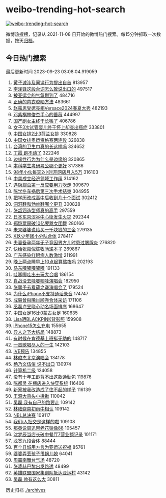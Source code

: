 # weibo-trending-hot-search

[![weibo-trending-hot-search](https://github.com/ameizi/weibo-trending-hot-search/actions/workflows/ci.yml/badge.svg)](https://github.com/ameizi/weibo-trending-hot-search/actions/workflows/ci.yml)

微博热搜榜，记录从 2021-11-08 日开始的微博热门搜索。每15分钟抓取一次数据，按天[归档](./archives)。

## 今日热门搜索

<!-- BEGIN --> 
最后更新时间 2023-09-23 03:08:04.919059 
1. [黄子诚涉及间谍行为提出自首](https://s.weibo.com/weibo?q=%23%E9%BB%84%E5%AD%90%E8%AF%9A%E6%B6%89%E5%8F%8A%E9%97%B4%E8%B0%8D%E8%A1%8C%E4%B8%BA%E6%8F%90%E5%87%BA%E8%87%AA%E9%A6%96%23&t=31&band_rank=1&Refer=top) 813957
1. [李泽锋这段台词怎么敢说出口的](https://s.weibo.com/weibo?q=%23%E6%9D%8E%E6%B3%BD%E9%94%8B%E8%BF%99%E6%AE%B5%E5%8F%B0%E8%AF%8D%E6%80%8E%E4%B9%88%E6%95%A2%E8%AF%B4%E5%87%BA%E5%8F%A3%E7%9A%84%23&t=31&band_rank=2&Refer=top) 497517
1. [被亚运会的气氛燃到了](https://s.weibo.com/weibo?q=%23%E8%A2%AB%E4%BA%9A%E8%BF%90%E4%BC%9A%E7%9A%84%E6%B0%94%E6%B0%9B%E7%87%83%E5%88%B0%E4%BA%86%23&t=31&band_rank=3&Refer=top) 484716
1. [正确的内衣晾晒方法](https://s.weibo.com/weibo?q=%23%E6%AD%A3%E7%A1%AE%E7%9A%84%E5%86%85%E8%A1%A3%E6%99%BE%E6%99%92%E6%96%B9%E6%B3%95%23&t=31&band_rank=4&Refer=top) 483661
1. [赵露思受邀亮相Versace2024春夏大秀](https://s.weibo.com/weibo?q=%E8%B5%B5%E9%9C%B2%E6%80%9D%E5%8F%97%E9%82%80%E4%BA%AE%E7%9B%B8Versace2024%E6%98%A5%E5%A4%8F%E5%A4%A7%E7%A7%80&t=31&band_rank=5&Refer=top) 482193
1. [邓紫棋林俊杰手心的蔷薇](https://s.weibo.com/weibo?q=%23%E9%82%93%E7%B4%AB%E6%A3%8B%E6%9E%97%E4%BF%8A%E6%9D%B0%E6%89%8B%E5%BF%83%E7%9A%84%E8%94%B7%E8%96%87%23&t=31&band_rank=7&Refer=top) 444997
1. [国产剧女主终于长嘴了](https://s.weibo.com/weibo?q=%23%E5%9B%BD%E4%BA%A7%E5%89%A7%E5%A5%B3%E4%B8%BB%E7%BB%88%E4%BA%8E%E9%95%BF%E5%98%B4%E4%BA%86%23&t=31&band_rank=6&Refer=top) 406786
1. [女子3次试管婴儿终于怀上却查出癌症](https://s.weibo.com/weibo?q=%23%E5%A5%B3%E5%AD%903%E6%AC%A1%E8%AF%95%E7%AE%A1%E5%A9%B4%E5%84%BF%E7%BB%88%E4%BA%8E%E6%80%80%E4%B8%8A%E5%8D%B4%E6%9F%A5%E5%87%BA%E7%99%8C%E7%97%87%23&t=31&band_rank=8&Refer=top) 333801
1. [中国女排2比3荷兰女排](https://s.weibo.com/weibo?q=%23%E4%B8%AD%E5%9B%BD%E5%A5%B3%E6%8E%922%E6%AF%943%E8%8D%B7%E5%85%B0%E5%A5%B3%E6%8E%92%23&t=31&band_rank=9&Refer=top) 330828
1. [中国女排奥运资格赛两连败](https://s.weibo.com/weibo?q=%23%E4%B8%AD%E5%9B%BD%E5%A5%B3%E6%8E%92%E5%A5%A5%E8%BF%90%E8%B5%84%E6%A0%BC%E8%B5%9B%E4%B8%A4%E8%BF%9E%E8%B4%A5%23&t=31&band_rank=10&Refer=top) 326838
1. [台湾的卫生巾真的长这样吗](https://s.weibo.com/weibo?q=%23%E5%8F%B0%E6%B9%BE%E7%9A%84%E5%8D%AB%E7%94%9F%E5%B7%BE%E7%9C%9F%E7%9A%84%E9%95%BF%E8%BF%99%E6%A0%B7%E5%90%97%23&t=31&band_rank=11&Refer=top) 324652
1. [丁霞 跑不动了](https://s.weibo.com/weibo?q=%E4%B8%81%E9%9C%9E%20%E8%B7%91%E4%B8%8D%E5%8A%A8%E4%BA%86&t=31&band_rank=25&Refer=top) 322246
1. [边缘性行为为什么是边缘的](https://s.weibo.com/weibo?q=%E8%BE%B9%E7%BC%98%E6%80%A7%E8%A1%8C%E4%B8%BA%E4%B8%BA%E4%BB%80%E4%B9%88%E6%98%AF%E8%BE%B9%E7%BC%98%E7%9A%84&t=31&band_rank=12&Refer=top) 320865
1. [本科学生考研考公哪个更好](https://s.weibo.com/weibo?q=%23%E6%9C%AC%E7%A7%91%E5%AD%A6%E7%94%9F%E8%80%83%E7%A0%94%E8%80%83%E5%85%AC%E5%93%AA%E4%B8%AA%E6%9B%B4%E5%A5%BD%23&t=31&band_rank=50&Refer=top) 317386
1. [98年小伙每天2小时开网店月入5万](https://s.weibo.com/weibo?q=%2398%E5%B9%B4%E5%B0%8F%E4%BC%99%E6%AF%8F%E5%A4%A92%E5%B0%8F%E6%97%B6%E5%BC%80%E7%BD%91%E5%BA%97%E6%9C%88%E5%85%A55%E4%B8%87%23&t=31&band_rank=13&Refer=top) 316103
1. [中美成立经济领域工作组](https://s.weibo.com/weibo?q=%23%E4%B8%AD%E7%BE%8E%E6%88%90%E7%AB%8B%E7%BB%8F%E6%B5%8E%E9%A2%86%E5%9F%9F%E5%B7%A5%E4%BD%9C%E7%BB%84%23&t=31&band_rank=14&Refer=top) 314162
1. [遇隐翅虫第一反应要用力吹走](https://s.weibo.com/weibo?q=%23%E9%81%87%E9%9A%90%E7%BF%85%E8%99%AB%E7%AC%AC%E4%B8%80%E5%8F%8D%E5%BA%94%E8%A6%81%E7%94%A8%E5%8A%9B%E5%90%B9%E8%B5%B0%23&t=31&band_rank=15&Refer=top) 309679
1. [陈学冬车祸后第三次手术结束](https://s.weibo.com/weibo?q=%23%E9%99%88%E5%AD%A6%E5%86%AC%E8%BD%A6%E7%A5%B8%E5%90%8E%E7%AC%AC%E4%B8%89%E6%AC%A1%E6%89%8B%E6%9C%AF%E7%BB%93%E6%9D%9F%23&t=31&band_rank=16&Refer=top) 304955
1. [把学历改成高中后收到几十个面试](https://s.weibo.com/weibo?q=%23%E6%8A%8A%E5%AD%A6%E5%8E%86%E6%94%B9%E6%88%90%E9%AB%98%E4%B8%AD%E5%90%8E%E6%94%B6%E5%88%B0%E5%87%A0%E5%8D%81%E4%B8%AA%E9%9D%A2%E8%AF%95%23&t=31&band_rank=17&Refer=top) 302412
1. [洞洞鞋和勃肯鞋哪个更丑](https://s.weibo.com/weibo?q=%23%E6%B4%9E%E6%B4%9E%E9%9E%8B%E5%92%8C%E5%8B%83%E8%82%AF%E9%9E%8B%E5%93%AA%E4%B8%AA%E6%9B%B4%E4%B8%91%23&t=31&band_rank=18&Refer=top) 300828
1. [张韶涵造型师真的高手](https://s.weibo.com/weibo?q=%E5%BC%A0%E9%9F%B6%E6%B6%B5%E9%80%A0%E5%9E%8B%E5%B8%88%E7%9C%9F%E7%9A%84%E9%AB%98%E6%89%8B&t=31&band_rank=19&Refer=top) 297559
1. [日本东京涩谷中心街发生火灾](https://s.weibo.com/weibo?q=%23%E6%97%A5%E6%9C%AC%E4%B8%9C%E4%BA%AC%E6%B6%A9%E8%B0%B7%E4%B8%AD%E5%BF%83%E8%A1%97%E5%8F%91%E7%94%9F%E7%81%AB%E7%81%BE%23&t=31&band_rank=44&Refer=top) 292344
1. [郑恺票房破10亿要跳女团舞](https://s.weibo.com/weibo?q=%23%E9%83%91%E6%81%BA%E7%A5%A8%E6%88%BF%E7%A0%B410%E4%BA%BF%E8%A6%81%E8%B7%B3%E5%A5%B3%E5%9B%A2%E8%88%9E%23&t=31&band_rank=20&Refer=top) 280166
1. [未来婆婆说给买一千块钱的三金](https://s.weibo.com/weibo?q=%23%E6%9C%AA%E6%9D%A5%E5%A9%86%E5%A9%86%E8%AF%B4%E7%BB%99%E4%B9%B0%E4%B8%80%E5%8D%83%E5%9D%97%E9%92%B1%E7%9A%84%E4%B8%89%E9%87%91%23&t=31&band_rank=21&Refer=top) 279135
1. [X玖少年团小分队合体](https://s.weibo.com/weibo?q=%23X%E7%8E%96%E5%B0%91%E5%B9%B4%E5%9B%A2%E5%B0%8F%E5%88%86%E9%98%9F%E5%90%88%E4%BD%93%23&t=31&band_rank=22&Refer=top) 278417
1. [夫妻备孕两年无子竟因男方儿时患过腮腺炎](https://s.weibo.com/weibo?q=%23%E5%A4%AB%E5%A6%BB%E5%A4%87%E5%AD%95%E4%B8%A4%E5%B9%B4%E6%97%A0%E5%AD%90%E7%AB%9F%E5%9B%A0%E7%94%B7%E6%96%B9%E5%84%BF%E6%97%B6%E6%82%A3%E8%BF%87%E8%85%AE%E8%85%BA%E7%82%8E%23&t=31&band_rank=23&Refer=top) 276820
1. [快给张嘉倪陈牧驰递本子](https://s.weibo.com/weibo?q=%23%E5%BF%AB%E7%BB%99%E5%BC%A0%E5%98%89%E5%80%AA%E9%99%88%E7%89%A7%E9%A9%B0%E9%80%92%E6%9C%AC%E5%AD%90%23&t=31&band_rank=24&Refer=top) 269867
1. [广东感染红眼病人数激增](https://s.weibo.com/weibo?q=%23%E5%B9%BF%E4%B8%9C%E6%84%9F%E6%9F%93%E7%BA%A2%E7%9C%BC%E7%97%85%E4%BA%BA%E6%95%B0%E6%BF%80%E5%A2%9E%23&t=31&band_rank=26&Refer=top) 211991
1. [晚上两点睡早上10点起算熬夜吗](https://s.weibo.com/weibo?q=%23%E6%99%9A%E4%B8%8A%E4%B8%A4%E7%82%B9%E7%9D%A1%E6%97%A9%E4%B8%8A10%E7%82%B9%E8%B5%B7%E7%AE%97%E7%86%AC%E5%A4%9C%E5%90%97%23&t=31&band_rank=27&Refer=top) 202193
1. [马东嚯嚯嚯嚯嚯](https://s.weibo.com/weibo?q=%23%E9%A9%AC%E4%B8%9C%E5%9A%AF%E5%9A%AF%E5%9A%AF%E5%9A%AF%E5%9A%AF%23&t=31&band_rank=15&Refer=top) 191133
1. [哇唧唧哇出去玩大合唱](https://s.weibo.com/weibo?q=%E5%93%87%E5%94%A7%E5%94%A7%E5%93%87%E5%87%BA%E5%8E%BB%E7%8E%A9%E5%A4%A7%E5%90%88%E5%94%B1&t=31&band_rank=29&Refer=top) 186154
1. [肖战没去哇唧唧哇演唱会](https://s.weibo.com/weibo?q=%23%E8%82%96%E6%88%98%E6%B2%A1%E5%8E%BB%E5%93%87%E5%94%A7%E5%94%A7%E5%93%87%E6%BC%94%E5%94%B1%E4%BC%9A%23&t=31&band_rank=28&Refer=top) 182950
1. [张馨予去看薛之谦演唱会了](https://s.weibo.com/weibo?q=%23%E5%BC%A0%E9%A6%A8%E4%BA%88%E5%8E%BB%E7%9C%8B%E8%96%9B%E4%B9%8B%E8%B0%A6%E6%BC%94%E5%94%B1%E4%BC%9A%E4%BA%86%23&t=31&band_rank=30&Refer=top) 179524
1. [为什么iPhone不支持通话录音](https://s.weibo.com/weibo?q=%23%E4%B8%BA%E4%BB%80%E4%B9%88iPhone%E4%B8%8D%E6%94%AF%E6%8C%81%E9%80%9A%E8%AF%9D%E5%BD%95%E9%9F%B3%23&t=31&band_rank=31&Refer=top) 174747
1. [成毅曾舜晞肖顺尧合体采访](https://s.weibo.com/weibo?q=%23%E6%88%90%E6%AF%85%E6%9B%BE%E8%88%9C%E6%99%9E%E8%82%96%E9%A1%BA%E5%B0%A7%E5%90%88%E4%BD%93%E9%87%87%E8%AE%BF%23&t=31&band_rank=32&Refer=top) 171106
1. [丞磊卢昱晓心动名场面排序](https://s.weibo.com/weibo?q=%23%E4%B8%9E%E7%A3%8A%E5%8D%A2%E6%98%B1%E6%99%93%E5%BF%83%E5%8A%A8%E5%90%8D%E5%9C%BA%E9%9D%A2%E6%8E%92%E5%BA%8F%23&t=31&band_rank=33&Refer=top) 168647
1. [中国女足16比0蒙古女足](https://s.weibo.com/weibo?q=%23%E4%B8%AD%E5%9B%BD%E5%A5%B3%E8%B6%B316%E6%AF%940%E8%92%99%E5%8F%A4%E5%A5%B3%E8%B6%B3%23&t=31&band_rank=34&Refer=top) 160635
1. [Lisa晒BLACKPINK背影照](https://s.weibo.com/weibo?q=%23Lisa%E6%99%92BLACKPINK%E8%83%8C%E5%BD%B1%E7%85%A7%23&t=31&band_rank=39&Refer=top) 159908
1. [iPhone15怎么充电](https://s.weibo.com/weibo?q=iPhone15%E6%80%8E%E4%B9%88%E5%85%85%E7%94%B5&t=31&band_rank=35&Refer=top) 155655
1. [异人之下大结局](https://s.weibo.com/weibo?q=%23%E5%BC%82%E4%BA%BA%E4%B9%8B%E4%B8%8B%E5%A4%A7%E7%BB%93%E5%B1%80%23&t=31&band_rank=36&Refer=top) 148873
1. [有时候在肯德基上班挺无助的](https://s.weibo.com/weibo?q=%23%E6%9C%89%E6%97%B6%E5%80%99%E5%9C%A8%E8%82%AF%E5%BE%B7%E5%9F%BA%E4%B8%8A%E7%8F%AD%E6%8C%BA%E6%97%A0%E5%8A%A9%E7%9A%84%23&t=31&band_rank=37&Refer=top) 148717
1. [一首歌唱尽人的一生](https://s.weibo.com/weibo?q=%23%E4%B8%80%E9%A6%96%E6%AD%8C%E5%94%B1%E5%B0%BD%E4%BA%BA%E7%9A%84%E4%B8%80%E7%94%9F%23&t=31&band_rank=38&Refer=top) 142103
1. [IVE预告](https://s.weibo.com/weibo?q=IVE%E9%A2%84%E5%91%8A&t=31&band_rank=40&Refer=top) 134855
1. [林俊杰北京演唱会](https://s.weibo.com/weibo?q=%23%E6%9E%97%E4%BF%8A%E6%9D%B0%E5%8C%97%E4%BA%AC%E6%BC%94%E5%94%B1%E4%BC%9A%23&t=31&band_rank=41&Refer=top) 134178
1. [杨乃文伍佰 说不出口](https://s.weibo.com/weibo?q=%E6%9D%A8%E4%B9%83%E6%96%87%E4%BC%8D%E4%BD%B0%20%E8%AF%B4%E4%B8%8D%E5%87%BA%E5%8F%A3&t=31&band_rank=45&Refer=top) 130974
1. [计算机二级](https://s.weibo.com/weibo?q=%23%E8%AE%A1%E7%AE%97%E6%9C%BA%E4%BA%8C%E7%BA%A7%23&t=31&band_rank=42&Refer=top) 124058
1. [没有十年工龄背不出这款通勤包](https://s.weibo.com/weibo?q=%23%E6%B2%A1%E6%9C%89%E5%8D%81%E5%B9%B4%E5%B7%A5%E9%BE%84%E8%83%8C%E4%B8%8D%E5%87%BA%E8%BF%99%E6%AC%BE%E9%80%9A%E5%8B%A4%E5%8C%85%23&t=31&band_rank=43&Refer=top) 119876
1. [陈都灵 在横店进入快穿系统](https://s.weibo.com/weibo?q=%E9%99%88%E9%83%BD%E7%81%B5%20%E5%9C%A8%E6%A8%AA%E5%BA%97%E8%BF%9B%E5%85%A5%E5%BF%AB%E7%A9%BF%E7%B3%BB%E7%BB%9F&t=31&band_rank=45&Refer=top) 116406
1. [新家被我改造成了住不起的样子](https://s.weibo.com/weibo?q=%23%E6%96%B0%E5%AE%B6%E8%A2%AB%E6%88%91%E6%94%B9%E9%80%A0%E6%88%90%E4%BA%86%E4%BD%8F%E4%B8%8D%E8%B5%B7%E7%9A%84%E6%A0%B7%E5%AD%90%23&t=31&band_rank=24&Refer=top) 116139
1. [王源大背头小揪揪](https://s.weibo.com/weibo?q=%23%E7%8E%8B%E6%BA%90%E5%A4%A7%E8%83%8C%E5%A4%B4%E5%B0%8F%E6%8F%AA%E6%8F%AA%23&t=31&band_rank=46&Refer=top) 110042
1. [吴磊 我有自己的路要走](https://s.weibo.com/weibo?q=%E5%90%B4%E7%A3%8A%20%E6%88%91%E6%9C%89%E8%87%AA%E5%B7%B1%E7%9A%84%E8%B7%AF%E8%A6%81%E8%B5%B0&t=31&band_rank=47&Refer=top) 109142
1. [林陆骁南初雨中相认](https://s.weibo.com/weibo?q=%23%E6%9E%97%E9%99%86%E9%AA%81%E5%8D%97%E5%88%9D%E9%9B%A8%E4%B8%AD%E7%9B%B8%E8%AE%A4%23&t=31&band_rank=48&Refer=top) 109142
1. [NBL总决赛](https://s.weibo.com/weibo?q=%23NBL%E6%80%BB%E5%86%B3%E8%B5%9B%23&t=31&band_rank=49&Refer=top) 109117
1. [我们i人社交是这样的啦](https://s.weibo.com/weibo?q=%E6%88%91%E4%BB%ACi%E4%BA%BA%E7%A4%BE%E4%BA%A4%E6%98%AF%E8%BF%99%E6%A0%B7%E7%9A%84%E5%95%A6&t=31&band_rank=50&Refer=top) 109108
1. [那英说周迅带老花镜像88](https://s.weibo.com/weibo?q=%23%E9%82%A3%E8%8B%B1%E8%AF%B4%E5%91%A8%E8%BF%85%E5%B8%A6%E8%80%81%E8%8A%B1%E9%95%9C%E5%83%8F88%23&t=31&band_rank=41&Refer=top) 105457
1. [沈梦辰当店长破中餐厅7营业额记录](https://s.weibo.com/weibo?q=%23%E6%B2%88%E6%A2%A6%E8%BE%B0%E5%BD%93%E5%BA%97%E9%95%BF%E7%A0%B4%E4%B8%AD%E9%A4%90%E5%8E%857%E8%90%A5%E4%B8%9A%E9%A2%9D%E8%AE%B0%E5%BD%95%23&t=31&band_rank=44&Refer=top) 101171
1. [龙宽九段合体](https://s.weibo.com/weibo?q=%E9%BE%99%E5%AE%BD%E4%B9%9D%E6%AE%B5%E5%90%88%E4%BD%93&t=31&band_rank=47&Refer=top) 88444
1. [百个县城用方言为亚运送祝福](https://s.weibo.com/weibo?q=%23%E7%99%BE%E4%B8%AA%E5%8E%BF%E5%9F%8E%E7%94%A8%E6%96%B9%E8%A8%80%E4%B8%BA%E4%BA%9A%E8%BF%90%E9%80%81%E7%A5%9D%E7%A6%8F%23&t=31&band_rank=38&Refer=top) 85761
1. [婆婆弄丢孩子甩锅儿媳](https://s.weibo.com/weibo?q=%23%E5%A9%86%E5%A9%86%E5%BC%84%E4%B8%A2%E5%AD%A9%E5%AD%90%E7%94%A9%E9%94%85%E5%84%BF%E5%AA%B3%23&t=31&band_rank=47&Refer=top) 64041
1. [周震南舞台气场](https://s.weibo.com/weibo?q=%23%E5%91%A8%E9%9C%87%E5%8D%97%E8%88%9E%E5%8F%B0%E6%B0%94%E5%9C%BA%23&t=31&band_rank=33&Refer=top) 48720
1. [张凌赫巴黎出发路透](https://s.weibo.com/weibo?q=%23%E5%BC%A0%E5%87%8C%E8%B5%AB%E5%B7%B4%E9%BB%8E%E5%87%BA%E5%8F%91%E8%B7%AF%E9%80%8F%23&t=31&band_rank=50&Refer=top) 48499
1. [英雄联盟国家集训队抵达亚运村](https://s.weibo.com/weibo?q=%23%E8%8B%B1%E9%9B%84%E8%81%94%E7%9B%9F%E5%9B%BD%E5%AE%B6%E9%9B%86%E8%AE%AD%E9%98%9F%E6%8A%B5%E8%BE%BE%E4%BA%9A%E8%BF%90%E6%9D%91%23&t=31&band_rank=50&Refer=top) 43142
1. [吴磊 帅有这么大](https://s.weibo.com/weibo?q=%E5%90%B4%E7%A3%8A%20%E5%B8%85%E6%9C%89%E8%BF%99%E4%B9%88%E5%A4%A7&t=31&band_rank=30&Refer=top) 30811
<!-- END -->

历史归档 [./archives](./archives)

